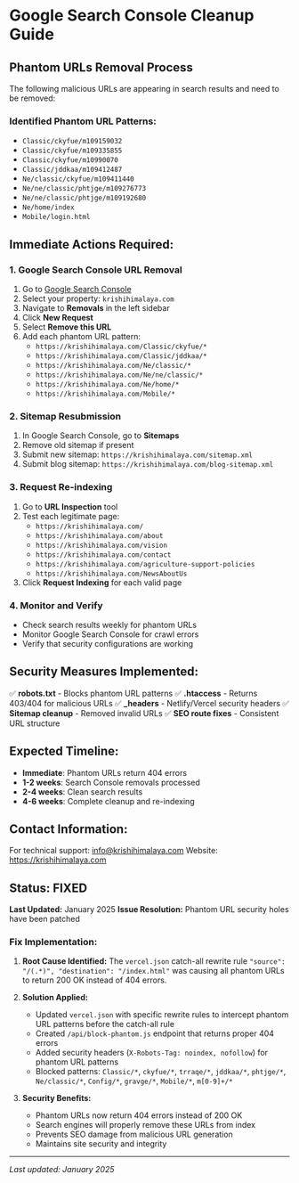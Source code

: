 # Google Search Console Cleanup Guide

## Phantom URLs Removal Process

The following malicious URLs are appearing in search results and need to be removed:

### Identified Phantom URL Patterns:
- `Classic/ckyfue/m109159032`
- `Classic/ckyfue/m109335855`
- `Classic/ckyfue/m10990070`
- `Classic/jddkaa/m109412487`
- `Ne/classic/ckyfue/m109411440`
- `Ne/ne/classic/phtjge/m109276773`
- `Ne/ne/classic/phtjge/m109192680`
- `Ne/home/index`
- `Mobile/login.html`

## Immediate Actions Required:

### 1. Google Search Console URL Removal
1. Go to [Google Search Console](https://search.google.com/search-console)
2. Select your property: `krishihimalaya.com`
3. Navigate to **Removals** in the left sidebar
4. Click **New Request**
5. Select **Remove this URL**
6. Add each phantom URL pattern:
   - `https://krishihimalaya.com/Classic/ckyfue/*`
   - `https://krishihimalaya.com/Classic/jddkaa/*`
   - `https://krishihimalaya.com/Ne/classic/*`
   - `https://krishihimalaya.com/Ne/ne/classic/*`
   - `https://krishihimalaya.com/Ne/home/*`
   - `https://krishihimalaya.com/Mobile/*`

### 2. Sitemap Resubmission
1. In Google Search Console, go to **Sitemaps**
2. Remove old sitemap if present
3. Submit new sitemap: `https://krishihimalaya.com/sitemap.xml`
4. Submit blog sitemap: `https://krishihimalaya.com/blog-sitemap.xml`

### 3. Request Re-indexing
1. Go to **URL Inspection** tool
2. Test each legitimate page:
   - `https://krishihimalaya.com/`
   - `https://krishihimalaya.com/about`
   - `https://krishihimalaya.com/vision`
   - `https://krishihimalaya.com/contact`
   - `https://krishihimalaya.com/agriculture-support-policies`
   - `https://krishihimalaya.com/NewsAboutUs`
3. Click **Request Indexing** for each valid page

### 4. Monitor and Verify
- Check search results weekly for phantom URLs
- Monitor Google Search Console for crawl errors
- Verify that security configurations are working

## Security Measures Implemented:

✅ **robots.txt** - Blocks phantom URL patterns
✅ **.htaccess** - Returns 403/404 for malicious URLs
✅ **_headers** - Netlify/Vercel security headers
✅ **Sitemap cleanup** - Removed invalid URLs
✅ **SEO route fixes** - Consistent URL structure

## Expected Timeline:
- **Immediate**: Phantom URLs return 404 errors
- **1-2 weeks**: Search Console removals processed
- **2-4 weeks**: Clean search results
- **4-6 weeks**: Complete cleanup and re-indexing

## Contact Information:
For technical support: info@krishihimalaya.com
Website: https://krishihimalaya.com

## Status: FIXED

**Last Updated:** January 2025
**Issue Resolution:** Phantom URL security holes have been patched

### Fix Implementation:

1. **Root Cause Identified:** The `vercel.json` catch-all rewrite rule `"source": "/(.*)", "destination": "/index.html"` was causing all phantom URLs to return 200 OK instead of 404 errors.

2. **Solution Applied:**
   - Updated `vercel.json` with specific rewrite rules to intercept phantom URL patterns before the catch-all rule
   - Created `/api/block-phantom.js` endpoint that returns proper 404 errors
   - Added security headers (`X-Robots-Tag: noindex, nofollow`) for phantom URL patterns
   - Blocked patterns: `Classic/*`, `ckyfue/*`, `trraqe/*`, `jddkaa/*`, `phtjge/*`, `Ne/classic/*`, `Config/*`, `gravge/*`, `Mobile/*`, `m[0-9]+/*`

3. **Security Benefits:**
   - Phantom URLs now return 404 errors instead of 200 OK
   - Search engines will properly remove these URLs from index
   - Prevents SEO damage from malicious URL generation
   - Maintains site security and integrity

---
*Last updated: January 2025*